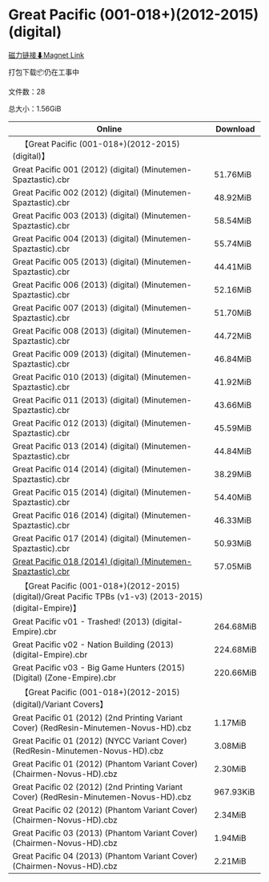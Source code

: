 # Great Pacific (001-018+)(2012-2015)(digital)

[磁力链接⬇Magnet Link](magnet:?xt=urn:btih:6a2597c1244ba75141cb35cbc5a901e1e893af2c&dn=Great%20Pacific%20%28001-018%2B%29%282012-2015%29%28digital%29)

打包下载📦仍在工事中

文件数：28

总大小：1.56GiB

Online | Download
--- | ---
&emsp;【Great Pacific (001-018+)(2012-2015)(digital)】 | 
Great Pacific 001 (2012) (digital) (Minutemen-Spaztastic).cbr | 51.76MiB
Great Pacific 002 (2012) (digital) (Minutemen-Spaztastic).cbr | 48.92MiB
Great Pacific 003 (2013) (digital) (Minutemen-Spaztastic).cbr | 58.54MiB
Great Pacific 004 (2013) (digital) (Minutemen-Spaztastic).cbr | 55.74MiB
Great Pacific 005 (2013) (digital) (Minutemen-Spaztastic).cbr | 44.41MiB
Great Pacific 006 (2013) (digital) (Minutemen-Spaztastic).cbr | 52.16MiB
Great Pacific 007 (2013) (digital) (Minutemen-Spaztastic).cbr | 51.70MiB
Great Pacific 008 (2013) (digital) (Minutemen-Spaztastic).cbr | 44.72MiB
Great Pacific 009 (2013) (digital) (Minutemen-Spaztastic).cbr | 46.84MiB
Great Pacific 010 (2013) (digital) (Minutemen-Spaztastic).cbr | 41.92MiB
Great Pacific 011 (2013) (digital) (Minutemen-Spaztastic).cbr | 43.66MiB
Great Pacific 012 (2013) (digital) (Minutemen-Spaztastic).cbr | 45.59MiB
Great Pacific 013 (2014) (digital) (Minutemen-Spaztastic).cbr | 44.84MiB
Great Pacific 014 (2014) (digital) (Minutemen-Spaztastic).cbr | 38.29MiB
Great Pacific 015 (2014) (digital) (Minutemen-Spaztastic).cbr | 54.40MiB
Great Pacific 016 (2014) (digital) (Minutemen-Spaztastic).cbr | 46.33MiB
Great Pacific 017 (2014) (digital) (Minutemen-Spaztastic).cbr | 50.93MiB
[Great Pacific 018 (2014) (digital) (Minutemen-Spaztastic).cbr](https://github.com/alicewish/markdown/blob/master/comic/Great-Pacific-018-2014-digital-Minutemen-Spaztastic-cbr.md) | 57.05MiB
&emsp;【Great Pacific (001-018+)(2012-2015)(digital)/Great Pacific TPBs (v1-v3) (2013-2015) (digital-Empire)】 | 
Great Pacific v01 - Trashed! (2013) (digital-Empire).cbr | 264.68MiB
Great Pacific v02 - Nation Building (2013) (digital-Empire).cbr | 224.68MiB
Great Pacific v03 - Big Game Hunters (2015) (Digital) (Zone-Empire).cbr | 220.66MiB
&emsp;【Great Pacific (001-018+)(2012-2015)(digital)/Variant Covers】 | 
Great Pacific 01 (2012) (2nd Printing Variant Cover) (RedResin-Minutemen-Novus-HD).cbz | 1.17MiB
Great Pacific 01 (2012) (NYCC Variant Cover) (RedResin-Minutemen-Novus-HD).cbz | 3.08MiB
Great Pacific 01 (2012) (Phantom Variant Cover) (Chairmen-Novus-HD).cbz | 2.30MiB
Great Pacific 02 (2012) (2nd Printing Variant Cover) (RedResin-Minutemen-Novus-HD).cbz | 967.93KiB
Great Pacific 02 (2012) (Phantom Variant Cover) (Chairmen-Novus-HD).cbz | 2.34MiB
Great Pacific 03 (2013) (Phantom Variant Cover) (Chairmen-Novus-HD).cbz | 1.94MiB
Great Pacific 04 (2013) (Phantom Variant Cover) (Chairmen-Novus-HD).cbz | 2.21MiB